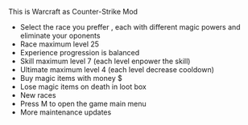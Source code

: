 This is Warcraft as Counter-Strike Mod 
- Select the race you preffer , each with different magic powers and eliminate your oponents 
- Race maximum level 25
- Experience progression is balanced   
- Skill maximum level 7 (each level enpower the skill) 
- Ultimate maximum level 4 (each level decrease cooldown)
- Buy magic items with money $
- Lose magic items on death in loot box
- New races
- Press M to open the game main menu
- More maintenance updates


